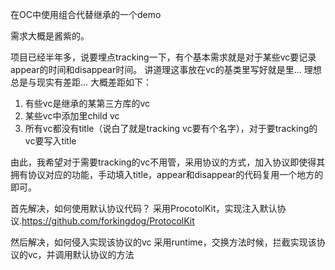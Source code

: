 在OC中使用组合代替继承的一个demo

需求大概是酱紫的。

项目已经半年多，说要埋点tracking一下，有个基本需求就是对于某些vc要记录appear的时间和disappear时间。
讲道理这事放在vc的基类里写好就是里...
理想总是与现实有差距...
大概差距如下：

1. 有些vc是继承的某第三方库的vc
2. 某些vc中添加里child vc
3. 所有vc都没有title（说白了就是tracking vc要有个名字），对于要tracking的vc要写入title

由此，我希望对于需要tracking的vc不用管，采用协议的方式，加入协议即使得其拥有协议对应的功能，手动填入title，appear和disappear的代码复用一个地方的即可。

首先解决，如何使用默认协议代码？
采用ProcotolKit，实现注入默认协议.https://github.com/forkingdog/ProtocolKit

然后解决，如何侵入实现该协议的vc
采用runtime，交换方法时候，拦截实现该协议的vc，并调用默认协议的方法
